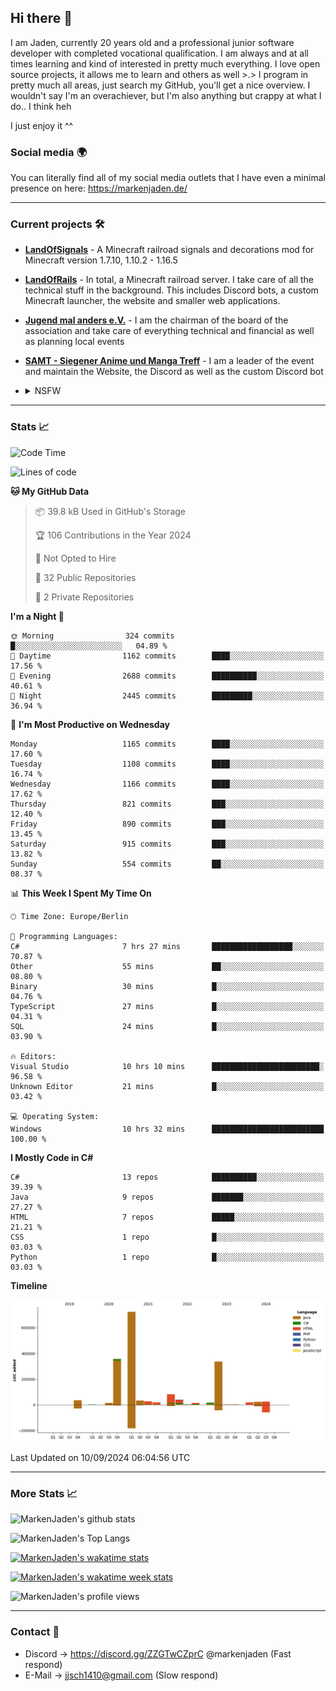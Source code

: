 ## Hi there 👋
I am Jaden, currently 20 years old and a professional junior software developer with completed vocational qualification. I am always and at all times learning and kind of interested in pretty much everything. I love open source projects, it allows me to learn and others as well >.>
I program in pretty much all areas, just search my GitHub, you'll get a nice overview.
I wouldn't say I'm an overachiever, but I'm also anything but crappy at what I do.. I think heh

I just enjoy it ^^

### Social media 🌍

You can literally find all of my social media outlets that I have even a minimal presence on here: https://markenjaden.de/

---

### Current projects 🛠

* [**LandOfSignals**](https://github.com/LandOfRails/LandOfSignals) - A Minecraft railroad signals and decorations mod for Minecraft version 1.7.10, 1.10.2 - 1.16.5
* [**LandOfRails**](https://github.com/LandOfRails) - In total, a Minecraft railroad server. I take care of all the technical stuff in the background. This includes Discord bots, a custom Minecraft launcher, the website and smaller web applications.
* [**Jugend mal anders e.V.**](https://jugendmalanders.de/) - I am the chairman of the board of the association and take care of everything technical and financial as well as planning local events
* [**SAMT - Siegener Anime und Manga Treff**](https://github.com/Siegener-Anime-und-Manga-Treff-SAMT) - I am a leader of the event and maintain the Website, the Discord as well as the custom Discord bot
* <details> 
  <summary>NSFW</summary>
  
  [**Nekos**](https://github.com/MarkenJaden/Nekos) - Website providing you with random lewd neko pics
  
</details>

---

### Stats 📈

<!--START_SECTION:waka-->
![Code Time](http://img.shields.io/badge/Code%20Time-1%2C270%20hrs%2051%20mins-blue)

![Lines of code](https://img.shields.io/badge/From%20Hello%20World%20I%27ve%20Written-1.8%20million%20lines%20of%20code-blue)

**🐱 My GitHub Data** 

> 📦 39.8 kB Used in GitHub's Storage 
 > 
> 🏆 106 Contributions in the Year 2024
 > 
> 🚫 Not Opted to Hire
 > 
> 📜 32 Public Repositories 
 > 
> 🔑 2 Private Repositories 
 > 
**I'm a Night 🦉** 

```text
🌞 Morning                324 commits         █░░░░░░░░░░░░░░░░░░░░░░░░   04.89 % 
🌆 Daytime                1162 commits        ████░░░░░░░░░░░░░░░░░░░░░   17.56 % 
🌃 Evening                2688 commits        ██████████░░░░░░░░░░░░░░░   40.61 % 
🌙 Night                  2445 commits        █████████░░░░░░░░░░░░░░░░   36.94 % 
```
📅 **I'm Most Productive on Wednesday** 

```text
Monday                   1165 commits        ████░░░░░░░░░░░░░░░░░░░░░   17.60 % 
Tuesday                  1108 commits        ████░░░░░░░░░░░░░░░░░░░░░   16.74 % 
Wednesday                1166 commits        ████░░░░░░░░░░░░░░░░░░░░░   17.62 % 
Thursday                 821 commits         ███░░░░░░░░░░░░░░░░░░░░░░   12.40 % 
Friday                   890 commits         ███░░░░░░░░░░░░░░░░░░░░░░   13.45 % 
Saturday                 915 commits         ███░░░░░░░░░░░░░░░░░░░░░░   13.82 % 
Sunday                   554 commits         ██░░░░░░░░░░░░░░░░░░░░░░░   08.37 % 
```


📊 **This Week I Spent My Time On** 

```text
🕑︎ Time Zone: Europe/Berlin

💬 Programming Languages: 
C#                       7 hrs 27 mins       ██████████████████░░░░░░░   70.87 % 
Other                    55 mins             ██░░░░░░░░░░░░░░░░░░░░░░░   08.80 % 
Binary                   30 mins             █░░░░░░░░░░░░░░░░░░░░░░░░   04.76 % 
TypeScript               27 mins             █░░░░░░░░░░░░░░░░░░░░░░░░   04.31 % 
SQL                      24 mins             █░░░░░░░░░░░░░░░░░░░░░░░░   03.90 % 

🔥 Editors: 
Visual Studio            10 hrs 10 mins      ████████████████████████░   96.58 % 
Unknown Editor           21 mins             █░░░░░░░░░░░░░░░░░░░░░░░░   03.42 % 

💻 Operating System: 
Windows                  10 hrs 32 mins      █████████████████████████   100.00 % 
```

**I Mostly Code in C#** 

```text
C#                       13 repos            ██████████░░░░░░░░░░░░░░░   39.39 % 
Java                     9 repos             ███████░░░░░░░░░░░░░░░░░░   27.27 % 
HTML                     7 repos             █████░░░░░░░░░░░░░░░░░░░░   21.21 % 
CSS                      1 repo              █░░░░░░░░░░░░░░░░░░░░░░░░   03.03 % 
Python                   1 repo              █░░░░░░░░░░░░░░░░░░░░░░░░   03.03 % 
```



**Timeline**

![Lines of Code chart](https://raw.githubusercontent.com/MarkenJaden/MarkenJaden/main/assets/bar_graph.png)


 Last Updated on 10/09/2024 06:04:56 UTC
<!--END_SECTION:waka-->

---

### More Stats 📈

![MarkenJaden's github stats](https://github-readme-stats.vercel.app/api?username=MarkenJaden&count_private=true&show_icons=true&theme=radical)

![MarkenJaden's Top Langs](https://github-readme-stats.vercel.app/api/top-langs/?username=MarkenJaden&theme=radical)

[![MarkenJaden's wakatime stats](https://github-readme-stats.vercel.app/api/wakatime?username=MarkenJaden&theme=radical)](https://wakatime.com/@17f322c9-222a-48b4-9e15-983c41f7aed4)

[![MarkenJaden's wakatime week stats](https://wakatime.com/badge/user/17f322c9-222a-48b4-9e15-983c41f7aed4.svg)](https://wakatime.com/@17f322c9-222a-48b4-9e15-983c41f7aed4)

<!--[![MarkenJaden's Codewars stats](https://www.codewars.com/users/MarkenJaden/badges/large)](https://www.codewars.com/users/MarkenJaden)-->

![MarkenJaden's profile views](https://komarev.com/ghpvc/?username=MarkenJaden)

---

### Contact 💌

* Discord -> https://discord.gg/ZZGTwCZprC @markenjaden (Fast respond)
* E-Mail -> jjsch1410@gmail.com (Slow respond)



<!--
**MarkenJaden/MarkenJaden** is a ✨ _special_ ✨ repository because its `README.md` (this file) appears on your GitHub profile.

Here are some ideas to get you started:

- 🔭 I’m currently working on ...
- 🌱 I’m currently learning ...
- 👯 I’m looking to collaborate on ...
- 🤔 I’m looking for help with ...
- 💬 Ask me about ...
- 📫 How to reach me: ...
- 😄 Pronouns: ...
- ⚡ Fun fact: ...
-->
